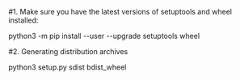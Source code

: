 #1. Make sure you have the latest versions of setuptools and wheel installed:

python3 -m pip install --user --upgrade setuptools wheel

#2. Generating distribution archives

python3 setup.py sdist bdist_wheel


